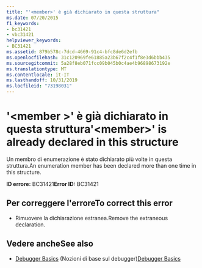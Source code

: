 ```yaml
---
title: "'<member>' è già dichiarato in questa struttura"
ms.date: 07/20/2015
f1_keywords:
- bc31421
- vbc31421
helpviewer_keywords:
- BC31421
ms.assetid: 879b578c-7dcd-4669-91c4-bfc8de6d2efb
ms.openlocfilehash: 31c120969fe61885a23b67f2c4f1f8e3d6bbb435
ms.sourcegitcommit: 5a28f8eb071fcc09b045b0c4ae4b96898673192e
ms.translationtype: MT
ms.contentlocale: it-IT
ms.lasthandoff: 10/31/2019
ms.locfileid: "73198031"
---
```

# <a name="member-is-already-declared-in-this-structure"></a><span data-ttu-id="8d266-102">'\<member >' è già dichiarato in questa struttura</span><span class="sxs-lookup"><span data-stu-id="8d266-102">'\<member>' is already declared in this structure</span></span>
<span data-ttu-id="8d266-103">Un membro di enumerazione è stato dichiarato più volte in questa struttura.</span><span class="sxs-lookup"><span data-stu-id="8d266-103">An enumeration member has been declared more than one time in this structure.</span></span>  
  
 <span data-ttu-id="8d266-104">**ID errore:** BC31421</span><span class="sxs-lookup"><span data-stu-id="8d266-104">**Error ID:** BC31421</span></span>  
  
## <a name="to-correct-this-error"></a><span data-ttu-id="8d266-105">Per correggere l'errore</span><span class="sxs-lookup"><span data-stu-id="8d266-105">To correct this error</span></span>  
  
- <span data-ttu-id="8d266-106">Rimuovere la dichiarazione estranea.</span><span class="sxs-lookup"><span data-stu-id="8d266-106">Remove the extraneous declaration.</span></span>  
  
## <a name="see-also"></a><span data-ttu-id="8d266-107">Vedere anche</span><span class="sxs-lookup"><span data-stu-id="8d266-107">See also</span></span>

- <span data-ttu-id="8d266-108">[Debugger Basics](/visualstudio/debugger/debugger-feature-tour) (Nozioni di base sul debugger)</span><span class="sxs-lookup"><span data-stu-id="8d266-108">[Debugger Basics](/visualstudio/debugger/debugger-feature-tour)</span></span>
